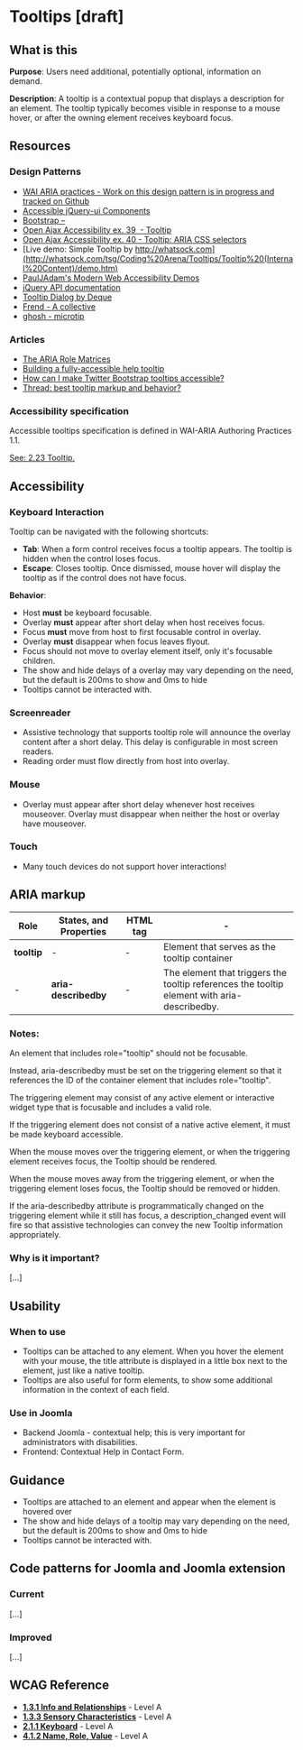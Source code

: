 # Tooltips [draft]

## What is this

**Purpose**: Users need additional, potentially optional, information on demand.

**Description**: A tooltip is a contextual popup that displays a description for an element. The tooltip typically becomes visible in response to a mouse hover, or after the owning element receives keyboard focus.

## Resources

### Design Patterns

* [WAI ARIA practices - Work on this design pattern is in progress and tracked on Github](https://github.com/w3c/aria-practices/issues/128)
* [Accessible jQuery-ui Components](http://hanshillen.github.io/jqtest/?tabid=tooltip)
* [Bootstrap – ](http://getbootstrap.com/components/)
* [Open Ajax Accessibility ex. 39  - Tooltip](http://oaa-accessibility.org/example/39/) 
* [Open Ajax Accessibility ex. 40 - Tooltip: ARIA CSS selectors](http://oaa-accessibility.org/example/40/)
* [Live demo: Simple Tooltip by http://whatsock.com](http://whatsock.com/tsg/Coding%20Arena/Tooltips/Tooltip%20(Internal%20Content)/demo.htm)
* [PaulJAdam's Modern Web Accessibility Demos](http://pauljadam.com/demos/)
* [jQuery API documentation](http://api.jqueryui.com/tooltip/)
* [Tooltip Dialog by Deque ](https://dequeuniversity.com/library/aria/popups-dialogs/sf-tooltip-dialog)
* [Frend - A collective](https://frend.co/components/tooltip/)
* [ghosh - microtip](https://github.com/ghosh/microtip)

### Articles

* [The ARIA Role Matrices](http://whatsock.com/training/matrices/)
* [Building a fully-accessible help tooltip](https://www.sarasoueidan.com/blog/accessible-tooltips/)
* [How can I make Twitter Bootstrap tooltips accessible?](https://stackoverflow.com/questions/19290384/how-can-i-make-twitter-bootstrap-tooltips-accessible)
* [Thread: best tooltip markup and behavior?](http://webaim.org/discussion/mail_thread?thread=5041)

### Accessibility specification
Accessible tooltips specification is defined in WAI-ARIA Authoring Practices 1.1.

[See: 2.23 Tooltip.](https://www.w3.org/TR/wai-aria-practices-1.1/)

## Accessibility

### Keyboard Interaction

Tooltip can be navigated with the following shortcuts:

* **Tab**: When a form control receives focus a tooltip appears. The tooltip is hidden when the control loses focus.
* **Escape**: Closes tooltip. Once dismissed, mouse hover will display the tooltip as if the control does not have focus.

**Behavior**:

* Host **must** be keyboard focusable.
* Overlay **must** appear after short delay when host receives focus.
* Focus **must** move from host to first focusable control in overlay.
* Overlay **must** disappear when focus leaves flyout.
* Focus should not move to overlay element itself, only it's focusable children.
* The show and hide delays of a overlay may vary depending on the need, but the default is 200ms to show and 0ms to hide
* Tooltips cannot be interacted with.

### Screenreader

* Assistive technology that supports tooltip role will announce the overlay content after a short delay. This delay is configurable in most screen readers.
* Reading order must flow directly from host into overlay.

### Mouse

* Overlay must appear after short delay whenever host receives mouseover. Overlay must disappear when neither the host or overlay have mouseover.

### Touch

* Many touch devices do not support hover interactions!

## ARIA markup

| **Role** | **States, and Properties** | **HTML tag** | - |
| --- | --- | --- | --- |
| **tooltip** | - | - | Element that serves as the tooltip container |
| - | **aria- describedby** | - | The element that triggers the tooltip references the tooltip element with aria-describedby. |

### Notes:

An element that includes role="tooltip" should not be focusable.

Instead, aria-describedby must be set on the triggering element so that it references the ID of the container element that includes role="tooltip".

The triggering element may consist of any active element or interactive widget type that is focusable and includes a valid role.

If the triggering element does not consist of a native active element, it must be made keyboard accessible.

When the mouse moves over the triggering element, or when the triggering element receives focus, the Tooltip should be rendered.

When the mouse moves away from the triggering element, or when the triggering element loses focus, the Tooltip should be removed or hidden.

If the aria-describedby attribute is programmatically changed on the triggering element while it still has focus, a description\_changed event will fire so that assistive technologies can convey the new Tooltip information appropriately.

### Why is it important?

[...]

## Usability

### When to use

* Tooltips can be attached to any element. When you hover the element with your mouse, the title attribute is displayed in a little box next to the element, just like a native tooltip.
* Tooltips are also useful for form elements, to show some additional information in the context of each field.

### Use in Joomla

* Backend Joomla - contextual help; this is very important for administrators with disabilities.
* Frontend: Contextual Help in Contact Form.

## Guidance

* Tooltips are attached to an element and appear when the element is hovered over
* The show and hide delays of a tooltip may vary depending on the need, but the default is 200ms to show and 0ms to hide
* Tooltips cannot be interacted with.


## Code patterns for Joomla and Joomla extension

### Current
[...]

### Improved
[...]

## WCAG Reference
* **[1.3.1 Info and Relationships](https://www.w3.org/WAI/WCAG20/quickref/#content-structure-separation-programmatic)** - Level A
* **[1.3.3 Sensory Characteristics](https://www.w3.org/WAI/WCAG20/quickref/#content-structure-separation-understanding)** - Level A 
* **[2.1.1 Keyboard](https://www.w3.org/WAI/WCAG20/quickref/#keyboard-operation-keyboard-operable)** - Level A
* **[4.1.2 Name, Role, Value](https://www.w3.org/WAI/WCAG20/quickref/#ensure-compat-rsv)** - Level A


